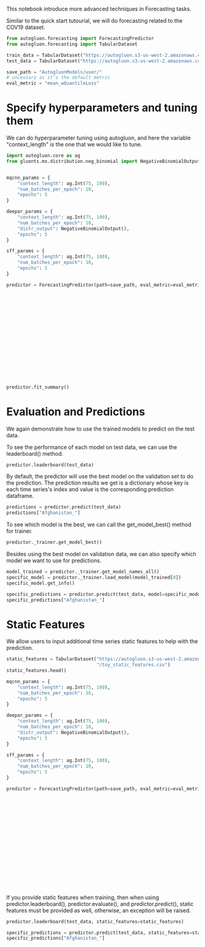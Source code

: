 This notebook introduce more advanced techniques in Forecasting tasks.

Similar to the quick start tutourial, we will do forecasting related to the COV19 dataset.

```python
from autogluon.forecasting import ForecastingPredictor
from autogluon.forecasting import TabularDataset

train_data = TabularDataset("https://autogluon.s3-us-west-2.amazonaws.com/datasets/CovidTimeSeries/train.csv")
test_data = TabularDataset("https://autogluon.s3-us-west-2.amazonaws.com/datasets/CovidTimeSeries/test.csv")

save_path = "AutogluonModels/user/"
# uncessary as it's the default metric
eval_metric = "mean_wQuantileLoss"
```

# Specify hyperparameters and tuning them


We can do hyperparameter tuning using autogluon, and here the variable "context_length" is the one that we would like to tune.

```python
import autogluon.core as ag
from gluonts.mx.distribution.neg_binomial import NegativeBinomialOutput


mqcnn_params = {
    "context_length": ag.Int(75, 100),
    "num_batches_per_epoch": 10,
    "epochs": 5
}

deepar_params = {
    "context_length": ag.Int(75, 100),
    "num_batches_per_epoch": 10,
    "distr_output": NegativeBinomialOutput(),
    "epochs": 5
}

sff_params = {
    "context_length": ag.Int(75, 100),
    "num_batches_per_epoch": 10,
    "epochs": 5
}

predictor = ForecastingPredictor(path=save_path, eval_metric=eval_metric).fit(train_data,
                                                                              prediction_length=19,
                                                                              index_column="name",
                                                                              target_column="ConfirmedCases",
                                                                              time_column="Date",
                                                                              hyperparameter_tune_kwargs={                                                                         # hyperparameter_tune_kwargs={
                                                                                 'scheduler': 'local',
                                                                                 'searcher': 'random',
                                                                                 "num_trials": 2
                                                                              },
                                                                              quantiles=[0.1, 0.5, 0.9],
                                                                              hyperparameters={
                                                                                  "MQCNN": mqcnn_params,
                                                                                  "DeepAR": deepar_params,
                                                                                  "SFF": sff_params,
                                                                              },
                                                                              )
```

```python
predictor.fit_summary()
```

# Evaluation and Predictions


We again demonstrate how to use the trained models to predict on the test data.

To see the performance of each model on test data, we can use the leaderboard() method.

```python
predictor.leaderboard(test_data)
```

By default, the predictor will use the best model on the validation set to do the prediction. The prediction results we get is a dictionary whose key is each time series's index and value is the corresponding prediction dataframe.

```python
predictions = predictor.predict(test_data)
predictions["Afghanistan_"]
```

To see which model is the best, we can call the get_model_best() method for trainer.

```python
predictor._trainer.get_model_best()
```

Besides using the best model on validation data, we can also specify which model we want to use for predictions.

```python
model_trained = predictor._trainer.get_model_names_all()
specific_model = predictor._trainer.load_model(model_trained[0])
specific_model.get_info()
```

```python
specific_predictions = predictor.predict(test_data, model=specific_model)
specific_predictions["Afghanistan_"]
```

# Static Features


We allow users to input additional time series static features to help with the prediction.

```python
static_features = TabularDataset("https://autogluon.s3-us-west-2.amazonaws.com/datasets/CovidTimeSeries"
                                 "/toy_static_features.csv")
static_features.head()
```

```python
mqcnn_params = {
    "context_length": ag.Int(75, 100),
    "num_batches_per_epoch": 10,
    "epochs": 5
}

deepar_params = {
    "context_length": ag.Int(75, 100),
    "num_batches_per_epoch": 10,
    "distr_output": NegativeBinomialOutput(),
    "epochs": 5
}

sff_params = {
    "context_length": ag.Int(75, 100),
    "num_batches_per_epoch": 10,
    "epochs": 5
}

predictor = ForecastingPredictor(path=save_path, eval_metric=eval_metric).fit(train_data,
                                                                              prediction_length=19,
                                                                              index_column="name",
                                                                              target_column="ConfirmedCases",
                                                                              time_column="Date",
                                                                              static_features=static_features,
                                                                              hyperparameter_tune_kwargs={                                                                         # hyperparameter_tune_kwargs={
                                                                                 'scheduler': 'local',
                                                                                 'searcher': 'random',
                                                                                 "num_trials": 2
                                                                              },
                                                                              quantiles=[0.1, 0.5, 0.9],
                                                                              hyperparameters={
                                                                                  "MQCNN": mqcnn_params,
                                                                                  "DeepAR": deepar_params,
                                                                                  "SFF": sff_params,
                                                                              },
                                                                              )
```

If you provide static features when training, then when using predictor.leaderboard(), predictor.evaluate(), and predictor.predict(), static features must be provided as well, otherwise, an exception will be raised.

```python
predictor.leaderboard(test_data, static_features=static_features)
```

```python
specific_predictions = predictor.predict(test_data, static_features=static_features)
specific_predictions["Afghanistan_"]
```
